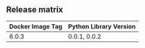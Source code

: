 ## Release matrix

| Docker Image Tag | Python Library Version |
|------------------|------------------------|
| 6.0.3 | 0.0.1, 0.0.2 |

